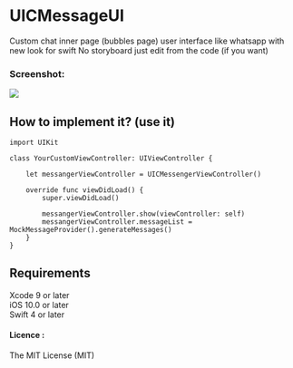 # UICMessageUI
Custom chat inner page (bubbles page) user interface like whatsapp with new look for swift 
No storyboard just edit from the code (if you want)

### Screenshot: 
<img src="https://github.com/Coder-ACJHP/UICMessageUI/blob/master/UICMessageApp/Assets.xcassets/messenger.dataset/messenger.gif">

## How to implement it? (use it)

```
import UIKit

class YourCustomViewController: UIViewController {
    
    let messangerViewController = UICMessengerViewController()
    
    override func viewDidLoad() {
        super.viewDidLoad()

        messangerViewController.show(viewController: self)
        messangerViewController.messageList = MockMessageProvider().generateMessages()
    }
}

```

## Requirements
Xcode 9 or later <br>
iOS 10.0 or later <br>
Swift 4 or later <br>

#### Licence : 
The MIT License (MIT)
